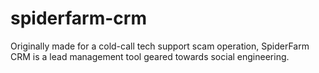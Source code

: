 # spiderfarm-crm
Originally made for a cold-call tech support scam operation, SpiderFarm CRM is a lead management tool geared towards social engineering. 

